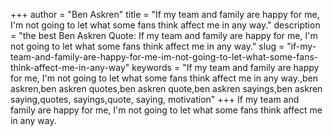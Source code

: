 +++
author = "Ben Askren"
title = "If my team and family are happy for me, I'm not going to let what some fans think affect me in any way."
description = "the best Ben Askren Quote: If my team and family are happy for me, I'm not going to let what some fans think affect me in any way."
slug = "if-my-team-and-family-are-happy-for-me-im-not-going-to-let-what-some-fans-think-affect-me-in-any-way"
keywords = "If my team and family are happy for me, I'm not going to let what some fans think affect me in any way.,ben askren,ben askren quotes,ben askren quote,ben askren sayings,ben askren saying,quotes, sayings,quote, saying, motivation"
+++
If my team and family are happy for me, I'm not going to let what some fans think affect me in any way.

